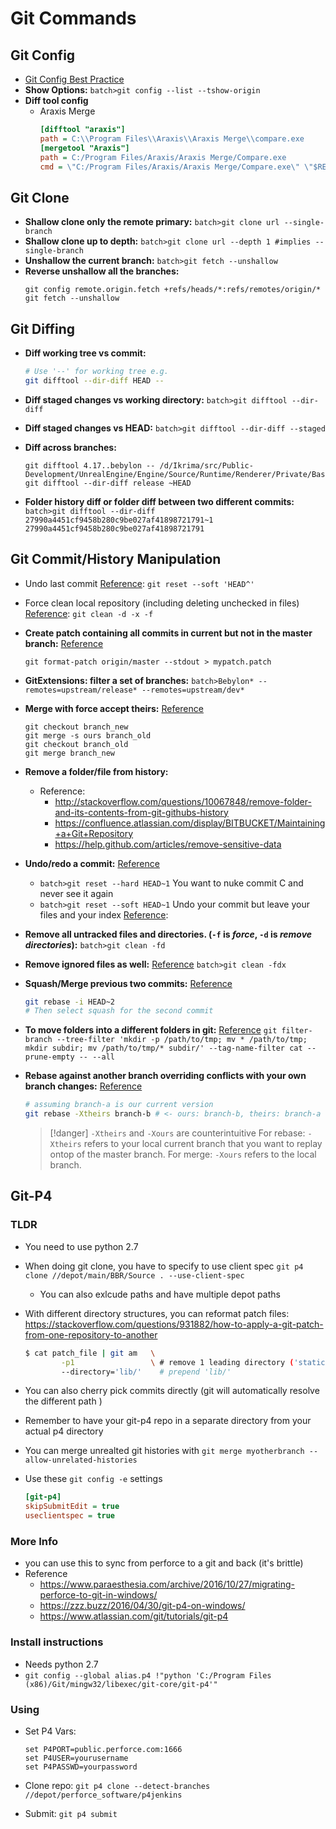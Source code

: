 # Git Commands

## Git Config

* [Git Config Best Practice](https://stackoverflow.com/questions/42675999/git-config-files-best-practice)
* **Show Options:** `batch>git config --list --tshow-origin`
* **Diff tool config**
  * Araxis Merge
    ````ini
    [difftool "araxis"]
    path = C:\\Program Files\\Araxis\\Araxis Merge\\compare.exe
    [mergetool "Araxis"]
    path = C:/Program Files/Araxis/Araxis Merge/Compare.exe
    cmd = \"C:/Program Files/Araxis/Araxis Merge/Compare.exe\" \"$REMOTE\" \"$BASE\" \"$LOCAL\" \"$MERGED\"
    ````

## Git Clone

* **Shallow clone only the remote primary:** `batch>git clone url --single-branch`
* **Shallow clone up to depth:** `batch>git clone url --depth 1 #implies --single-branch`
* **Unshallow the current branch:** `batch>git fetch --unshallow`
* **Reverse unshallow all the branches:**
  ````batch
  git config remote.origin.fetch +refs/heads/*:refs/remotes/origin/*
  git fetch --unshallow
  ````

## Git Diffing

* **Diff working tree vs commit:**
  ````bash
  # Use '--' for working tree e.g.
  git difftool --dir-diff HEAD --
  ````

* **Diff staged changes vs working directory:** `batch>git difftool --dir-diff`
* **Diff staged changes vs HEAD:** `batch>git difftool --dir-diff --staged`
* **Diff across branches:**
  ````batch
  git difftool 4.17..bebylon -- /d/Ikrima/src/Public-Development/UnrealEngine/Engine/Source/Runtime/Renderer/Private/BasePassRendering.cpp
  git difftool --dir-diff release ~HEAD
  ````

* **Folder history diff or folder diff between two different commits:** `batch>git difftool --dir-diff 27990a4451cf9458b280c9be027af41898721791~1 27990a4451cf9458b280c9be027af41898721791`

## Git Commit/History Manipulation

* Undo last commit [Reference](http://stackoverflow.com/questions/927358/how-to-undo-the-last-git-commit): `git reset --soft 'HEAD^'`

* Force clean local repository (including deleting unchecked in files) [Reference](http://stackoverflow.com/questions/673407/how-do-i-clear-my-local-working-directory-in-git): `git clean -d -x -f`

* **Create patch containing all commits in current but not in the master branch:** [Reference](https://stackoverflow.com/questions/5432396/create-a-patch-by-comparing-a-specific-branch-on-the-remote-with-a-specific-loca)
  
  ````batch
  git format-patch origin/master --stdout > mypatch.patch
  ````

* **GitExtensions: filter a set of branches:** `batch>Bebylon* --remotes=upstream/release* --remotes=upstream/dev*`

* **Merge with force accept theirs:** [Reference](https://stackoverflow.com/questions/4624357/how-do-i-overwrite-rather-than-merge-a-branch-on-another-branch-in-git)
  
  ````batch
  git checkout branch_new
  git merge -s ours branch_old
  git checkout branch_old
  git merge branch_new
  ````

* **Remove a folder/file from history:**
  
  * Reference:
    * <http://stackoverflow.com/questions/10067848/remove-folder-and-its-contents-from-git-githubs-history>
    * <https://confluence.atlassian.com/display/BITBUCKET/Maintaining+a+Git+Repository>
    * <https://help.github.com/articles/remove-sensitive-data>
* **Undo/redo a commit:** [Reference](http://stackoverflow.com/questions/927358/how-do-you-undo-the-last-commit)
  
  * `batch>git reset --hard HEAD~1` You want to nuke commit C and never see it again
  * `batch>git reset --soft HEAD~1` Undo your commit but leave your files and your index [Reference](http://www.gitguys.com/topics/whats-the-deal-with-the-git-index/):
* **Remove all untracked files and directories. (`-f` is *force*, `-d` is *remove directories*):** `batch>git clean -fd`

* **Remove ignored files as well:** [Reference](http://stackoverflow.com/questions/5807137/how-to-revert-uncommitted-changes-including-files-and-folders) `batch>git clean -fdx`

* **Squash/Merge previous two commits:** [Reference](https://stackoverflow.com/questions/5189560/squash-my-last-x-commits-together-using-git)
  
  ````bash
  git rebase -i HEAD~2
  # Then select squash for the second commit
  ````

* **To move folders into a different folders in git:** [Reference](https://gist.github.com/fabiomaggio/ce7ecd7dffd27b32a45325204288efce)
  `git filter-branch --tree-filter 'mkdir -p /path/to/tmp; mv * /path/to/tmp; mkdir subdir; mv /path/to/tmp/* subdir/' --tag-name-filter cat --prune-empty -- --all`

* **Rebase against another branch overriding conflicts with your own branch changes:** [Reference](https://demisx.github.io/git/rebase/2015/07/02/git-rebase-keep-my-branch-changes.html)
  
  ````bash
  # assuming branch-a is our current version
  git rebase -Xtheirs branch-b # <- ours: branch-b, theirs: branch-a
  ````
  
   > 
   > \[!danger\] `-Xtheirs` and `-Xours` are counterintuitive
   > For rebase: `-Xtheirs` refers to your local current branch that you want to replay ontop of the master branch.
   > For merge: `-Xours` refers to the local branch.

## Git-P4

### TLDR

* You need to use python 2.7
* When doing git clone, you have to specify to use client spec `git p4 clone //depot/main/BBR/Source . --use-client-spec`
  * You can also exlcude paths and have multiple depot paths
* With different directory structures, you can reformat patch files: <https://stackoverflow.com/questions/931882/how-to-apply-a-git-patch-from-one-repository-to-another>
  ````bash
  $ cat patch_file | git am   \
          -p1                 \ # remove 1 leading directory ('static/')
          --directory='lib/'    # prepend 'lib/'
  ````

* You can also cherry pick commits directly (git will automatically resolve the different path )
* Remember to have your git-p4 repo in a separate directory from your actual p4 directory
* You can merge unrealted git histories with `git merge myotherbranch --allow-unrelated-histories`
* Use these `git config -e` settings
  ````ini
  [git-p4]
  skipSubmitEdit = true
  useclientspec = true
  ````

### More Info

* you can use this to sync from perforce to a git and back (it's brittle)
* Reference
  * <https://www.paraesthesia.com/archive/2016/10/27/migrating-perforce-to-git-in-windows/>
  * <https://zzz.buzz/2016/04/30/git-p4-on-windows/>
  * <https://www.atlassian.com/git/tutorials/git-p4>

### Install instructions

* Needs python 2.7
* `git config --global alias.p4 !"python 'C:/Program Files (x86)/Git/mingw32/libexec/git-core/git-p4'"`

### Using

* Set P4 Vars:
  ````batch
  set P4PORT=public.perforce.com:1666
  set P4USER=yourusername
  set P4PASSWD=yourpassword
  ````

* Clone repo: `git p4 clone --detect-branches //depot/perforce_software/p4jenkins`
* Submit: `git p4 submit`
